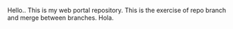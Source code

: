 Hello.. This is my web portal repository.
This is the exercise of repo branch and merge between branches.
Hola.